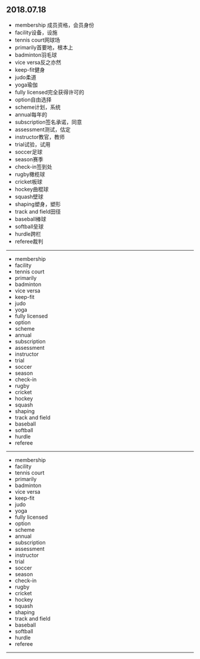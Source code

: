 2018.07.18
---
- membership 成员资格，会员身份
- facility设备，设施
- tennis court网球场
- primarily首要地，根本上
- badminton羽毛球
- vice versa反之亦然
- keep-fit健身
- judo柔道
- yoga瑜伽
- fully licensed完全获得许可的
- option自由选择
- scheme计划，系统
- annual每年的
- subscription签名承诺，同意
- assessment测试，估定
- instructor教官，教师
- trial试验，试用
- soccer足球
- season赛季
- check-in签到处
- rugby橄榄球
- cricket板球
- hockey曲棍球
- squash壁球
- shaping塑身，塑形
- track and field田径
- baseball棒球
- softball垒球
- hurdle跨栏
- referee裁判
---
- membership 
- facility 
- tennis court
- primarily 
- badminton 
- vice versa 
- keep-fit 
- judo 
- yoga 
- fully licensed
- option 
- scheme 
- annual 
- subscription 
- assessment 
- instructor 
- trial 
- soccer 
- season 
- check-in 
- rugby 
- cricket 
- hockey 
- squash 
- shaping 
- track and field 
- baseball 
- softball 
- hurdle 
- referee 
---
- membership 
- facility  
- tennis court 
- primarily 
- badminton 
- vice versa 
- keep-fit 
- judo 
- yoga
- fully licensed
- option 
- scheme 
- annual 
- subscription 
- assessment 
- instructor
- trial 
- soccer 
- season
- check-in 
- rugby 
- cricket 
- hockey 
- squash 
- shaping 
- track and field 
- baseball 
- softball 
- hurdle 
- referee
---